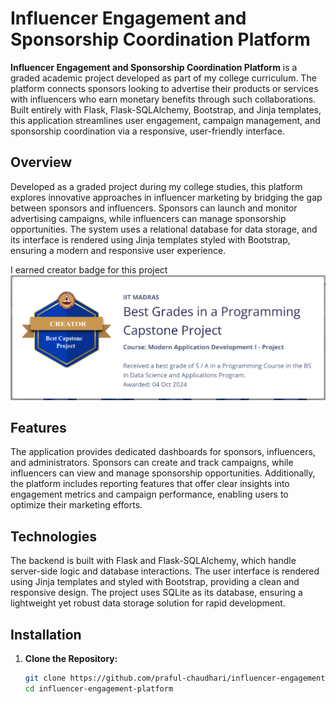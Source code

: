 # Influencer Engagement and Sponsorship Coordination Platform

**Influencer Engagement and Sponsorship Coordination Platform** is a graded academic project developed as part of my college curriculum. The platform connects sponsors looking to advertise their products or services with influencers who earn monetary benefits through such collaborations. Built entirely with Flask, Flask-SQLAlchemy, Bootstrap, and Jinja templates, this application streamlines user engagement, campaign management, and sponsorship coordination via a responsive, user-friendly interface.

## Overview

Developed as a graded project during my college studies, this platform explores innovative approaches in influencer marketing by bridging the gap between sponsors and influencers. Sponsors can launch and monitor advertising campaigns, while influencers can manage sponsorship opportunities. The system uses a relational database for data storage, and its interface is rendered using Jinja templates styled with Bootstrap, ensuring a modern and responsive user experience.

I earned creator badge for this project
![Project Badge](./Project%20Badge.png)

## Features

The application provides dedicated dashboards for sponsors, influencers, and administrators. Sponsors can create and track campaigns, while influencers can view and manage sponsorship opportunities. Additionally, the platform includes reporting features that offer clear insights into engagement metrics and campaign performance, enabling users to optimize their marketing efforts.

## Technologies

The backend is built with Flask and Flask-SQLAlchemy, which handle server-side logic and database interactions. The user interface is rendered using Jinja templates and styled with Bootstrap, providing a clean and responsive design. The project uses SQLite as its database, ensuring a lightweight yet robust data storage solution for rapid development.

## Installation

1. **Clone the Repository:**

    ```bash
    git clone https://github.com/praful-chaudhari/influencer-engagement-platform.git
    cd influencer-engagement-platform
    ```
